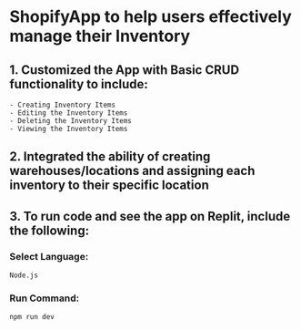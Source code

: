 # ShopifyApp to help users effectively manage their Inventory

  ## 1. Customized the App with Basic CRUD functionality to include:
    - Creating Inventory Items
    - Editing the Inventory Items
    - Deleting the Inventory Items
    - Viewing the Inventory Items

  ## 2. Integrated the ability of creating warehouses/locations and assigning each inventory to their specific location
  
  ## 3. To run code and see the app on Replit, include the following:
   ### Select Language:
    Node.js
   ### Run Command:
    npm run dev
    
